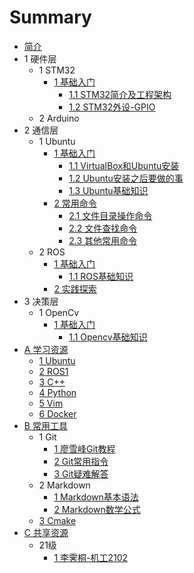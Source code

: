 # Summary

* [简介](README.md)
* 1 硬件层
    * 1 STM32
        * [1 基础入门](Markdown/STM32/chapter1.md)
            * [1.1 STM32简介及工程架构](Markdown/STM32/chapter1-1.md)
            * [1.2 STM32外设-GPIO](Markdown/STM32/chapter1-2.md)
    * 2 Arduino
* 2 通信层
    * 1 Ubuntu
        * [1 基础入门](Markdown/Ubuntu/chapter1.md)
            * [1.1 VirtualBox和Ubuntu安装](Markdown/Ubuntu/chapter1-1.md)
            * [1.2 Ubuntu安装之后要做的事](Markdown/Ubuntu/chapter1-2.md)
            * [1.3 Ubuntu基础知识](Markdown/Ubuntu/chapter1-3.md)
        * [2 常用命令](Markdown/Ubuntu/chapter2.md)
            * [2.1 文件目录操作命令](Markdown/Ubuntu/chapter2-1.md)
            * [2.2 文件查找命令](Markdown/Ubuntu/chapter2-2.md)
            * [2.3 其他常用命令](Markdown/Ubuntu/chapter2-3.md)
    * 2 ROS
        * [1 基础入门](Markdown/ROS1/chapter1.md)
            * [1.1 ROS基础知识](Markdown/ROS1/chapter1-1.md)
        * [2 实践探索](Markdown/ROS1/chapter2.md)
* 3 决策层
    * 1 OpenCv
        * [1 基础入门](Markdown/OpenCv/chapter1.md)
            * [1.1 Opencv基础知识](Markdown/OpenCv/chapter1-1.md)
* [A 学习资源](Markdown/Resource/README.md)
    * [1 Ubuntu](Markdown/Resource/ubuntu.md)
    * [2 ROS1](Markdown/Resource/ros.md)
    * [3 C++](Markdown/Resource/c++.md)
    * [4 Python](Markdown/Resource/python.md)
    * [5 Vim](Markdown/Resource/vim.md)
    * [6 Docker](Markdown/Resource/docker.md)
* [B 常用工具](Markdown/Tools/README.md)
    * 1 Git
        * [1 廖雪峰Git教程](Markdown/Tools/Git-1.md)
        * [2 Git常用指令](Markdown/Tools/Git-2.md)
        * [3 Git疑难解答](Markdown/Tools/Git-3.md)
    * 2 Markdown
        * [1 Markdown基本语法](Markdown/Tools/Markdown-1.md)
        * [2 Markdown数学公式](Markdown/Tools/Markdown-2.md)
    * [3 Cmake](Markdown/Tools/Cmake-1.md)
* [C 共享资源](Markdown/Shared/README.md)
    * 21级
        * [1 李霁桐-机工2102](Markdown/Shared/ljt_jg2102.md)

